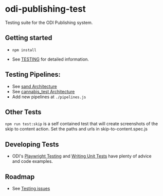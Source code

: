 # odi-publishing-test

Testing suite for the ODI Publishing system.

## Getting started

- `npm install`

- See [TESTING](./documentation/TESTING.md) for detailed information.


## Testing Pipelines:

- See [sand Architecture](./documentation/ARCHITECTURE_sand.md)
- See [cannabis_test Architecture](./documentation/ARCHITECTURE_cannabis_test.md)
- Add new pipelines at `./pipelines.js`

## Other Tests

`npm run test:skip` is a self contained test that will create screenshots of the skip to content action. 
Set the paths and urls in skip-to-content.spec.js

## Developing Tests

- ODI's [Playwright Testing](https://github.com/cagov/odi-engineering/blob/playwright-docs/playwright.md) and [Writing Unit Tests](https://github.com/cagov/design-system/blob/main/unit-tests.md#delays-for-visual-review) have plenty of advice and code examples. 

## Roadmap

- See [Testing issues](https://github.com/cagov/odi-engineering/labels/Testing)
